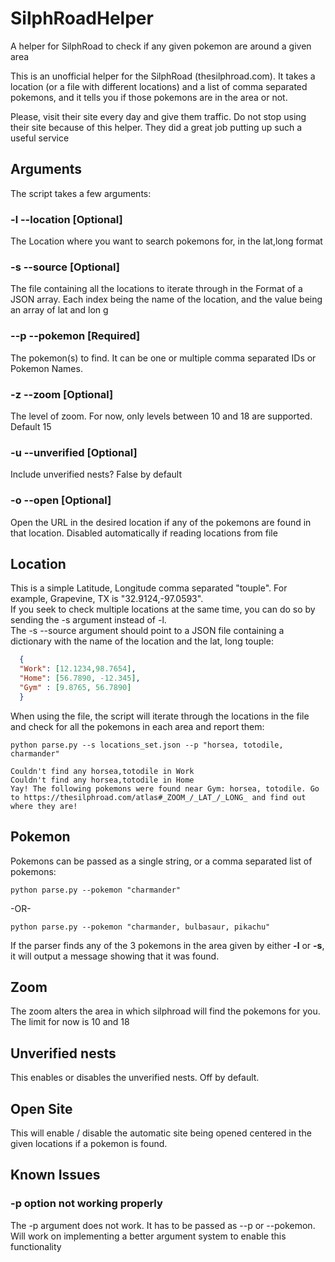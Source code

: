 # SilphRoadHelper
A helper for SilphRoad to check if any given pokemon are around a given area

This is an unofficial helper for the SilphRoad (thesilphroad.com). 
It takes a location (or a file with different locations) and a list of comma separated pokemons, and it tells you if those pokemons are in the area or not.

Please, visit their site every day and give them traffic. Do not stop using their site because of this helper. They did a great job putting up such a useful service

## Arguments
The script takes a few arguments:

### -l --location [Optional]
  The Location where you want to search pokemons for, in the lat,long format
### -s --source [Optional]
  The file containing all the locations to iterate through in the Format of a JSON array. Each index being the name of the location, and the value being an array of lat and lon
g
### --p --pokemon [Required]
  The pokemon(s) to find. It can be one or multiple comma separated IDs or Pokemon Names.
### -z --zoom [Optional]
  The level of zoom. For now, only levels between 10 and 18 are supported. Default 15
### -u --unverified [Optional]
  Include unverified nests? False by default
### -o --open [Optional]
  Open the URL in the desired location if any of the pokemons are found in that location. 
  Disabled automatically if reading locations from file

## Location
This is a simple Latitude, Longitude comma separated "touple". For example, Grapevine, TX is "32.9124,-97.0593". <br/>
If you seek to check multiple locations at the same time, you can do so by sending the -s argument instead of -l. <br />
The -s --source argument should point to a JSON file containing a dictionary with the name of the location and the lat, long touple: 

```json
  {
  "Work": [12.1234,98.7654],
  "Home": [56.7890, -12.345],
  "Gym" : [9.8765, 56.7890]
  }
```

When using the file, the script will iterate through the locations in the file and check for all the pokemons in each area and report them: 

```
python parse.py --s locations_set.json --p "horsea, totodile, charmander"

Couldn't find any horsea,totodile in Work
Couldn't find any horsea,totodile in Home
Yay! The following pokemons were found near Gym: horsea, totodile. Go to https://thesilphroad.com/atlas#_ZOOM_/_LAT_/_LONG_ and find out where they are!
```

## Pokemon
Pokemons can be passed as a single string, or a comma separated list of pokemons: 

```
python parse.py --pokemon "charmander"
```
-OR-
```
python parse.py --pokemon "charmander, bulbasaur, pikachu"
```
If the parser finds any of the 3 pokemons in the area given by either **-l** or **-s**, it will output a message showing that it was found.

## Zoom

The zoom alters the area in which silphroad will find the pokemons for you. The limit for now is 10 and 18

## Unverified nests

This enables or disables the unverified nests. Off by default. 

## Open Site 

This will enable / disable the automatic site being opened centered in the given locations if a pokemon is found.

## Known Issues
### -p option not working properly
The -p argument does not work. It has to be passed as --p or --pokemon. Will work on implementing a better argument system to enable this functionality
